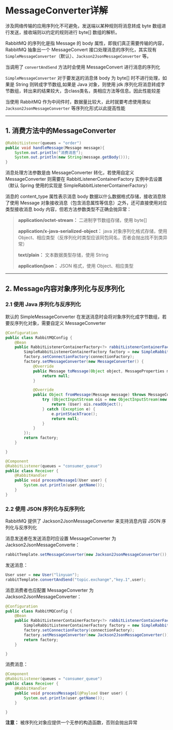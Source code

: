 # MessageConverter详解

涉及网络传输的应用序列化不可避免，发送端以某种规则将消息转成 byte 数组进行发送，接收端则以约定的规则进行 byte[] 数组的解析。

RabbitMQ 的序列化是指 Message 的 body 属性，即我们真正需要传输的内容，RabbitMQ 抽象出一个 MessageConvert 接口处理消息的序列化，其实现有 `SimpleMessageConverter`（默认）、`Jackson2JsonMessageConverter` 等。

当调用了 `convertAndSend` 方法时会使用 MessageConvert 进行消息的序列化

`SimpleMessageConverter` 对于要发送的消息体 body 为 byte[] 时不进行处理，如果是 String 则转成字节数组,如果是 Java 对象，则使用 jdk 序列化将消息转成字节数组，转出来的结果较大，含class类名，类相应方法等信息。因此性能较差

当使用 RabbitMQ 作为中间件时，数据量比较大，此时就要考虑使用类似 `Jackson2JsonMessageConverter` 等序列化形式以此提高性能

---

## 1. 消费方法中的MessageConverter

```java
@RabbitListener(queues = "order")
public void handleMessage(Message message){
    System.out.println("消费消息");
    System.out.println(new String(message.getBody()));
}
```

消息处理方法参数是由 MessageConverter 转化，若使用自定义 MessageConverter 则需要在 RabbitListenerContainerFactory 实例中去设置（默认 Spring 使用的实现是 SimpleRabbitListenerContainerFactory）

消息的 content_type 属性表示消息 body 数据以什么数据格式存储，接收消息除了使用 Message 对象接收消息（包含消息属性等信息）之外，还可直接使用对应类型接收消息 body 内容，但若方法参数类型不正确会抛异常：

> **application/octet-stream：** 二进制字节数组存储，使用 byte[]
>
> **application/x-java-serialized-object：** java 对象序列化格式存储，使用 Object、相应类型（反序列化时类型应该同包同名，否者会抛出找不到类异常）
>
> **text/plain：** 文本数据类型存储，使用 String
>
> **application/json：** JSON 格式，使用 Object、相应类型

---

## 2. Message内容对象序列化与反序列化

### 2.1 使用 Java 序列化与反序列化

默认的 SimpleMessageConverter 在发送消息时会将对象序列化成字节数组，若要反序列化对象，需要自定义 MessageConverter

```java
@Configuration
public class RabbitMQConfig {
    @Bean
    public RabbitListenerContainerFactory<?> rabbitListenerContainerFactory(ConnectionFactory connectionFactory) {
        SimpleRabbitListenerContainerFactory factory = new SimpleRabbitListenerContainerFactory();
        factory.setConnectionFactory(connectionFactory);
        factory.setMessageConverter(new MessageConverter() {
            @Override
            public Message toMessage(Object object, MessageProperties messageProperties) throws MessageConversionException {
                return null;
            }

            @Override
            public Object fromMessage(Message message) throws MessageConversionException {
                try (ObjectInputStream ois = new ObjectInputStream(new ByteArrayInputStream(message.getBody()))) {
                    return (User) ois.readObject();
                } catch (Exception e) {
                    e.printStackTrace();
                    return null;
                }
            }
        });
        return factory;
    }

}
```

```java
@Component
@RabbitListener(queues = "consumer_queue")
public class Receiver {
    @RabbitHandler
    public void processMessage1(User user) {
        System.out.println(user.getName());
    }
}
```

### 2.2 使用 JSON 序列化与反序列化

RabbitMQ 提供了 Jackson2JsonMessageConverter 来支持消息内容 JSON 序列化与反序列化

消息发送者在发送消息时应设置 MessageConverter 为 Jackson2JsonMessageConverte：

```java
rabbitTemplate.setMessageConverter(new Jackson2JsonMessageConverter());
```

发送消息：

```java
User user = new User("linyuan");
rabbitTemplate.convertAndSend("topic.exchange","key.1",user);
```

消息消费者也应配置 MessageConverter 为 Jackson2JsonMessageConverter：

```java
@Configuration
public class RabbitMQConfig {
    @Bean
    public RabbitListenerContainerFactory<?> rabbitListenerContainerFactory(ConnectionFactory connectionFactory){
        SimpleRabbitListenerContainerFactory factory = new SimpleRabbitListenerContainerFactory();
        factory.setConnectionFactory(connectionFactory);
        factory.setMessageConverter(new Jackson2JsonMessageConverter());
        return factory;
    }

}
```

消费消息：

```java
@Component
@RabbitListener(queues = "consumer_queue")
public class Receiver {
    @RabbitHandler
    public void processMessage1(@Payload User user) {
        System.out.println(user.getName());
    }

}
```

**注意：** 被序列化对象应提供一个无参的构造函数，否则会抛出异常
